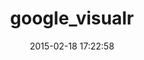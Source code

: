 ---
layout: post
title:  "google_visualr"
repo:   "winston/google_visualr"
date:   2015-02-18 17:22:58
gemurl: https://github.com/winston/google_visualr
---
